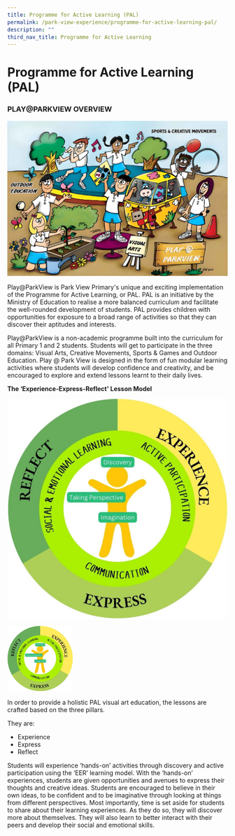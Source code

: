 ```yaml
---
title: Programme for Active Learning (PAL)
permalink: /park-view-experience/programme-for-active-learning-pal/
description: ""
third_nav_title: Programme for Active Learning
---
```

# **Programme for Active Learning (PAL)**

### PLAY@PARKVIEW OVERVIEW

![Park View Experience](/images/Park%20View%20Experience/play_parkview2023.jpg)

Play@ParkView is Park View Primary's unique and exciting implementation of the Programme for Active Learning, or PAL. PAL is an initiative by the Ministry of Education to realise a more balanced curriculum and facilitate the well-rounded development of students. PAL provides children with opportunities for exposure to a broad range of activities so that they can discover their aptitudes and interests.

Play@ParkView is a non-academic programme built into the curriculum for all Primary 1 and 2 students. Students will get to participate in the three domains: Visual Arts, Creative Movements, Sports & Games and Outdoor Education. Play @ Park View is designed in the form of fun modular learning activities where students will develop confidence and creativity, and be encouraged to explore and extend lessons learnt to their daily lives.

**The ‘Experience-Express-Reflect' Lesson Model**

![](/images/Park%20View%20Experience/PAL%20framework.jpg)

<img src="images/Park%20View%20Experience/PAL%20framework.jpg" width="150">

In order to provide a holistic PAL visual art education, the lessons are crafted based on the three pillars.

  

They are:

  

*   Experience
*   Express
*   Reflect

  

Students will experience ‘hands-on’ activities through discovery and active participation using the ‘EER’ learning model. With the ‘hands-on’ experiences, students are given opportunities and avenues to express their thoughts and creative ideas. Students are encouraged to believe in their own ideas, to be confident and to be imaginative through looking at things from different perspectives. Most importantly, time is set aside for students to share about their learning experiences. As they do so, they will discover more about themselves. They will also learn to better interact with their peers and develop their social and emotional skills.
